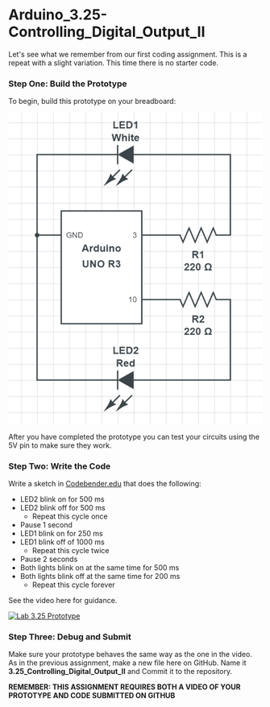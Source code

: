 # Arduino_3.25-Controlling_Digital_Output_II
Let's see what we remember from our first coding assignment.  This is a repeat with a slight variation.  This time there is no starter code.

### Step One: Build the Prototype

To begin, build this prototype on your breadboard:

![Lab 3.2 Prototype](CIRCUIT-3-25.PNG)

After you have completed the prototype you can test your circuits using the 5V pin to make sure they work.

### Step Two: Write the Code

Write a sketch in [Codebender.edu](https://edu.codebender.cc/class/1ajtp) that does the following:
- LED2 blink on for 500 ms
- LED2 blink off for 500 ms
  - Repeat this cycle once
- Pause 1 second
- LED1 blink on for 250 ms
- LED1 blink off of 1000 ms
  - Repeat this cycle twice
- Pause 2 seconds
- Both lights blink on at the same time for 500 ms
- Both lights blink off at the same time for 200 ms
  - Repeat this cycle forever

See the video here for guidance.

[![Lab 3.25 Prototype](http://img.youtube.com/vi/bVmUTajBu9o/0.jpg)](https://www.youtube.com/watch?v=bVmUTajBu9o "Lab 3.25 Prototype")

### Step Three: Debug and Submit

Make sure your prototype behaves the same way as the one in the video.  As in the previous assignment, make a new file here on GitHub.  Name it **3.25_Controlling_Digital_Output_II** and Commit it to the repository.

**REMEMBER: THIS ASSIGNMENT REQUIRES BOTH A VIDEO OF YOUR PROTOTYPE AND CODE SUBMITTED ON GITHUB**
